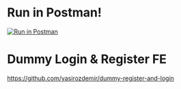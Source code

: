 # Run in Postman!

[![Run in Postman](https://run.pstmn.io/button.svg)](https://app.getpostman.com/run-collection/25420267-3063b0b1-4724-4797-9405-62c7b67a140e?action=collection%2Ffork&collection-url=entityId%3D25420267-3063b0b1-4724-4797-9405-62c7b67a140e%26entityType%3Dcollection%26workspaceId%3D190f09f5-0111-4d2a-92ae-7762917d4c51)

# Dummy Login & Register FE

https://github.com/yasirozdemir/dummy-register-and-login
